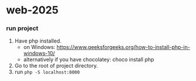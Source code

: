 # web-2025

### run project
1. Have php installed.
   - on Windows: https://www.geeksforgeeks.org/how-to-install-php-in-windows-10/
   - alternatively if you have chocolatey: choco install php
3. Go to the root of project directory.
4. run `php -S localhost:8000`
